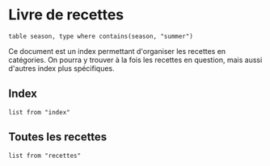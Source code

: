 # Livre de recettes

```dataview
table season, type where contains(season, "summer")
```

Ce document est un index permettant d'organiser les recettes en catégories. On pourra y trouver à la fois les recettes en question, mais aussi d'autres index plus spécifiques.

## Index

```dataview
list from "index"
```


## Toutes les recettes

```dataview
list from "recettes"
```
